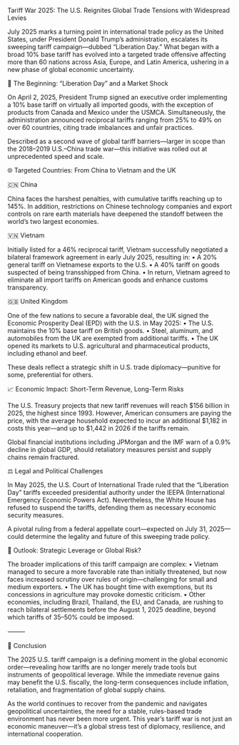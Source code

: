 Tariff War 2025: The U.S. Reignites Global Trade Tensions with Widespread Levies

July 2025 marks a turning point in international trade policy as the United States, under President Donald Trump’s administration, escalates its sweeping tariff campaign—dubbed “Liberation Day.” What began with a broad 10% base tariff has evolved into a targeted trade offensive affecting more than 60 nations across Asia, Europe, and Latin America, ushering in a new phase of global economic uncertainty.

🔻 The Beginning: “Liberation Day” and a Market Shock

On April 2, 2025, President Trump signed an executive order implementing a 10% base tariff on virtually all imported goods, with the exception of products from Canada and Mexico under the USMCA. Simultaneously, the administration announced reciprocal tariffs ranging from 25% to 49% on over 60 countries, citing trade imbalances and unfair practices.

Described as a second wave of global tariff barriers—larger in scope than the 2018–2019 U.S.–China trade war—this initiative was rolled out at unprecedented speed and scale.

🌐 Targeted Countries: From China to Vietnam and the UK

🇨🇳 China

China faces the harshest penalties, with cumulative tariffs reaching up to 145%. In addition, restrictions on Chinese technology companies and export controls on rare earth materials have deepened the standoff between the world’s two largest economies.

🇻🇳 Vietnam

Initially listed for a 46% reciprocal tariff, Vietnam successfully negotiated a bilateral framework agreement in early July 2025, resulting in:
	•	A 20% general tariff on Vietnamese exports to the U.S.
	•	A 40% tariff on goods suspected of being transshipped from China.
	•	In return, Vietnam agreed to eliminate all import tariffs on American goods and enhance customs transparency.

🇬🇧 United Kingdom

One of the few nations to secure a favorable deal, the UK signed the Economic Prosperity Deal (EPD) with the U.S. in May 2025:
	•	The U.S. maintains the 10% base tariff on British goods.
	•	Steel, aluminum, and automobiles from the UK are exempted from additional tariffs.
	•	The UK opened its markets to U.S. agricultural and pharmaceutical products, including ethanol and beef.

These deals reflect a strategic shift in U.S. trade diplomacy—punitive for some, preferential for others.

📈 Economic Impact: Short-Term Revenue, Long-Term Risks

The U.S. Treasury projects that new tariff revenues will reach $156 billion in 2025, the highest since 1993. However, American consumers are paying the price, with the average household expected to incur an additional $1,182 in costs this year—and up to $1,442 in 2026 if the tariffs remain.

Global financial institutions including JPMorgan and the IMF warn of a 0.9% decline in global GDP, should retaliatory measures persist and supply chains remain fractured.

⚖️ Legal and Political Challenges

In May 2025, the U.S. Court of International Trade ruled that the “Liberation Day” tariffs exceeded presidential authority under the IEEPA (International Emergency Economic Powers Act). Nevertheless, the White House has refused to suspend the tariffs, defending them as necessary economic security measures.

A pivotal ruling from a federal appellate court—expected on July 31, 2025—could determine the legality and future of this sweeping trade policy.

🔮 Outlook: Strategic Leverage or Global Risk?

The broader implications of this tariff campaign are complex:
	•	Vietnam managed to secure a more favorable rate than initially threatened, but now faces increased scrutiny over rules of origin—challenging for small and medium exporters.
	•	The UK has bought time with exemptions, but its concessions in agriculture may provoke domestic criticism.
	•	Other economies, including Brazil, Thailand, the EU, and Canada, are rushing to reach bilateral settlements before the August 1, 2025 deadline, beyond which tariffs of 35–50% could be imposed.

⸻

📝 Conclusion

The 2025 U.S. tariff campaign is a defining moment in the global economic order—revealing how tariffs are no longer merely trade tools but instruments of geopolitical leverage. While the immediate revenue gains may benefit the U.S. fiscally, the long-term consequences include inflation, retaliation, and fragmentation of global supply chains.

As the world continues to recover from the pandemic and navigates geopolitical uncertainties, the need for a stable, rules-based trade environment has never been more urgent. This year’s tariff war is not just an economic maneuver—it’s a global stress test of diplomacy, resilience, and international cooperation.